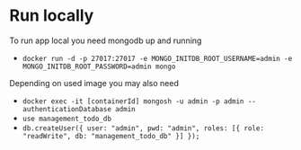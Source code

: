 # Run locally
To run app local you need mongodb up and running
 - `docker run -d -p 27017:27017 -e MONGO_INITDB_ROOT_USERNAME=admin -e MONGO_INITDB_ROOT_PASSWORD=admin mongo`

Depending on used image you may also need
 - `docker exec -it [containerId] mongosh -u admin -p admin --authenticationDatabase admin`
 - `use management_todo_db`
 - `db.createUser({
      user: "admin",
      pwd: "admin",
      roles: [{ role: "readWrite", db: "management_todo_db" }]
    });`
